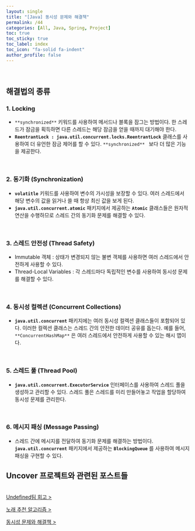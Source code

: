 ```yaml
---
layout: single
title: "[Java] 동시성 문제와 해결책"
permalink: /44
categories: [All, Java, Spring, Project]
toc: true
toc_sticky: true
toc_label: index
toc_icon: "fa-solid fa-indent"
author_profile: false
---
```


<br>

## 해결법의 종류

### 1. Locking

- `**synchronized**` 키워드를 사용하여 메서드나 블록을 잠그는 방법이다.
한 스레드가 잠금을 획득하면 다른 스레드는 해당 잠금을 얻을 때까지 대기해야 한다.
- **`ReentrantLock : java.util.concurrent.locks.ReentrantLock`** 클래스를 사용하여 더 유언한 잠금 제어를 할 수 있다.  `**synchronized** ` 보다 더 많은 기능을 제공한다.

<br>

### 2. 동기화 (Synchronization)

- **`volatitle`** 키워드를 사용하여 변수의 가시성을 보장할 수 있다.
여러 스레드에서 해당 변수의 값을 읽거나 쓸 때 항상 최신 값을 보게 된다.
- **`java.util.concurrent.atomic`** 패키지에서 제공하는 **`Atomic`** 클래스들은 원자적 연산을 수행하므로 스레드 간의 동기화 문제를 해결할 수 있다.

<br>

### 3. 스레드 안전성 (Thread Safety)

- Immutable 객체 : 상태가 변경되지 않는 불변 객체를 사용하면 여러 스레드에서 안전하게 사용할 수 있다.
- Thread-Local Variables : 각 스레드마다 독립적인 변수를 사용하여 동시성 문제를 해결할 수 있다.

<br>

### 4. 동시성 컬렉션 (Concurrent Collections)

- **`java.util.concurrent`** 패키지에는 여러 동시성 컬렉션 클래스들이 포함되어 있다.
이러한 컬렉션 클래스는 스레드 간의 안전한 데이터 공유를 돕는다.
예를 들어, `**ConcurrentHashMap**` 은 여러 스레드에서 안전하게 사용할 수 있는 해시 맵이다.

<br>

### 5. 스레드 풀 (Thread Pool)

- **`java.util.concurrent.ExecutorService`** 인터페이스를 사용하여 스레드 풀을 생성하고 관리할 수 있다.
스레드 풀은 스레드를 미리 만들어놓고 작업을 할당하여 동시성 문제를 관리한다.

<br>

### 6. 메시지 패싱 (Message Passing)

- 스레드 간에 메시지를 전달하여 동기화 문제를 해결하는 방법이다.
**`java.util.concurrent`** 패키지에서 제공하는 **`BlockingQueue`** 를 사용하여 메시지 패싱을 구현할 수 있다.

<div class="cl2"></div>

<div class="callout cImpact">
  <div class="callout-in">
    <h2>Uncover 프로젝트와 관련된 포스트들</h2>
    <p style="padding-top: 16px;"><a href="https://preasim.github.io/46">Undefined팀 회고 ></a></p>
    <p><a href="https://preasim.github.io/45">노래 추천 알고리즘 ></a></p>
    <p style="padding-bottom: 16px;"><a href="https://preasim.github.io/44">동시성 문제와 해결책 ></a></p>
  </div>
</div>